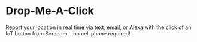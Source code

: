 # Drop-Me-A-Click
Report your location in real time via text, email, or Alexa with the click of an IoT button from Soracom... no cell phone required!
